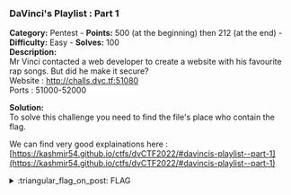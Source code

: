 ### DaVinci's Playlist : Part 1
**Category:** Pentest - **Points:** 500 (at the beginning) then 212 (at the end) - **Difficulty:** Easy - **Solves:** 100  
**Description:**  
Mr Vinci contacted a web developer to create a website with his favourite rap songs. But did he make it secure?  
Website : http://challs.dvc.tf:51080  
Ports : 51000-52000

**Solution:**  
To solve this challenge you need to find the file's place who contain the flag.  

We can find very good explainations here : [https://kashmir54.github.io/ctfs/dvCTF2022/#davincis-playlist--part-1](https://kashmir54.github.io/ctfs/dvCTF2022/#davincis-playlist--part-1)

<details>
  <summary>:triangular_flag_on_post: FLAG</summary>

  ```
  dvCTF{LF1_4nd_pR1V473_k3y}
  ```
</details>
